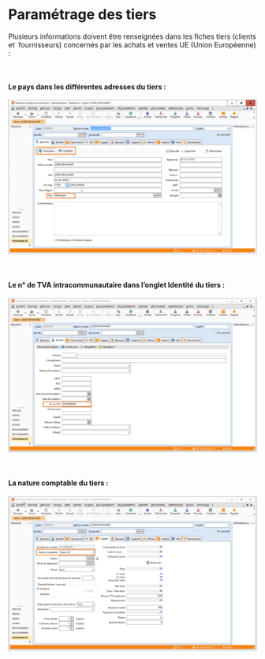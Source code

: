 # Paramétrage des tiers


Plusieurs informations doivent être renseignées dans les fiches tiers (clients et  fournisseurs) concernés par les achats et ventes UE (Union Européenne) :


 


#### Le pays dans les différentes adresses du tiers :


![](DEB_Pays_tiers.png)


 


#### Le n° de TVA intracommunautaire dans l’onglet Identité du tiers :


![](DEB_TVA_Intraco_Tiers.png)


 


#### La nature comptable du tiers :


![](DEB_Nature_comptable_Tiers.png)


 


 


